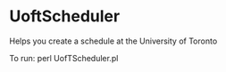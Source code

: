 UoftScheduler
=============

Helps you create a schedule at the University of Toronto

To run: perl UofTScheduler.pl
